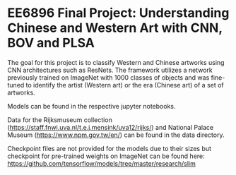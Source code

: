 # EE6896 Final Project: Understanding Chinese and Western Art with CNN, BOV and PLSA

The goal for this project is to classify Western and Chinese artworks using CNN architectures such as ResNets. The framework utilizes a network previously trained on ImageNet with 1000 classes of objects and was fine-tuned to identify the artist (Western art) or the era (Chinese art) of a set of artworks.
 
 
Models can be found in the respective jupyter notebooks.

Data for the Rijksmuseum collection (https://staff.fnwi.uva.nl/t.e.j.mensink/uva12/rijks/) and National Palace Museum (https://www.npm.gov.tw/en/) can be found in the data directory.

Checkpoint files are not provided for the models due to their sizes but checkpoint for pre-trained weights on  ImageNet can be found here: https://github.com/tensorflow/models/tree/master/research/slim
